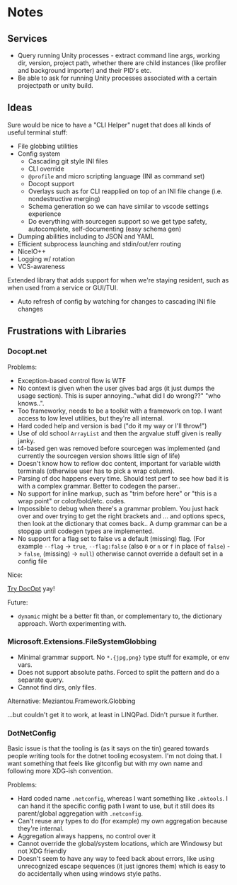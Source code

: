# Notes

## Services

* Query running Unity processes - extract command line args, working dir, version, project path, whether there are child instances (like profiler and background importer) and their PID's etc.
* Be able to ask for running Unity processes associated with a certain projectpath or unity build.

## Ideas

Sure would be nice to have a "CLI Helper" nuget that does all kinds of useful terminal stuff:

* File globbing utilities
* Config system
  * Cascading git style INI files
  * CLI override
  * `@profile` and micro scripting language (INI as command set)
  * Docopt support
  * Overlays such as for CLI reapplied on top of an INI file change (i.e. nondestructive merging)
  * Schema generation so we can have similar to vscode settings experience
  * Do everything with sourcegen support so we get type safety, autocomplete, self-documenting (easy schema gen)
* Dumping abilities including to JSON and YAML
* Efficient subprocess launching and stdin/out/err routing 
* NiceIO++
* Logging w/ rotation
* VCS-awareness

Extended library that adds support for when we're staying resident, such as when used from a service or GUI/TUI.

* Auto refresh of config by watching for changes to cascading INI file changes


## Frustrations with Libraries

### Docopt.net

Problems:

* Exception-based control flow is WTF
* No context is given when the user gives bad args (it just dumps the usage section). This is super annoying.."what did I do wrong??" "who knows..".
* Too frameworky, needs to be a toolkit with a framework on top. I want access to low level utilities, but they're all internal.
* Hard coded help and version is bad ("do it my way or I'll throw!")
* Use of old school `ArrayList` and then the argvalue stuff given is really janky.
* t4-based gen was removed before sourcegen was implemented (and currently the sourcegen version shows little sign of life)
* Doesn't know how to reflow doc content, important for variable width terminals (otherwise user has to pick a wrap column).
* Parsing of doc happens every time. Should test perf to see how bad it is with a complex grammar. Better to codegen the parser..
* No support for inline markup, such as "trim before here" or "this is a wrap point" or color/bold/etc. codes.
* Impossible to debug when there's a grammar problem. You just hack over and over trying to get the right brackets and ... and options specs, then look at the dictionary that comes back.. A dump grammar can be a stopgap until codegen types are implemented.
* No support for a flag set to false vs a default (missing) flag. (For example `--flag` -> `true`, `--flag:false` (also `0` or `n` or `f` in place of `false`) -> `false`, (missing) -> `null`) otherwise cannot override a default set in a config file

Nice:

[Try DocOpt](try.docopt.org) yay!

Future:

* `dynamic` might be a better fit than, or complementary to, the dictionary approach. Worth experimenting with.

### Microsoft.Extensions.FileSystemGlobbing

* Minimal grammar support. No `*.{jpg,png}` type stuff for example, or env vars.
* Does not support absolute paths. Forced to split the pattern and do a separate query.
* Cannot find dirs, only files.

Alternative: Meziantou.Framework.Globbing

...but couldn't get it to work, at least in LINQPad. Didn't pursue it further.

### DotNetConfig

Basic issue is that the tooling is (as it says on the tin) geared towards people writing tools for the dotnet tooling ecosystem. I'm not doing that. I want something that feels like gitconfig but with my own name and following more XDG-ish convention.

Problems:

* Hard coded name `.netconfig`, whereas I want something like `.oktools`. I can hand it the specific config path I want to use, but it still does its parent/global aggregation with `.netconfig`.
* Can't reuse any types to do (for example) my own aggregation because they're internal.
* Aggregation always happens, no control over it
* Cannot override the global/system locations, which are Windowsy but not XDG friendly
* Doesn't seem to have any way to feed back about errors, like using unrecognized escape sequences (it just ignores them) which is easy to do accidentally when using windows style paths.  

